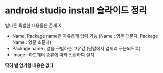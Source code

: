 # android studio install 슬라이드 정리
별다른 특별한 내용들은 존재 X
- Name, Package name은 자유롭게 입력 가능 (Name : 영문 대문자, Package Name : 영문 소문자)
- Package name : 앱을 구별하는 고유값 (단말에서 앱끼리 구분되도록)
- Image : 하드웨어 종류에 따라 전환하여 설치 

**딱히 별 암기할 내용은 없다**